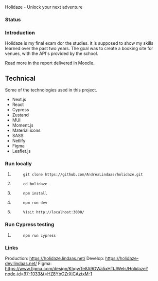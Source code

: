 Holidaze - Unlock your next adventure

### Status

### Introduction

Holidaze is my final exam dor the studies. It is supposed to show my skills learned over the past two years. The goal was to create a booking site for venues, with the API´s provided by the school.

Read more in the report delivered in Moodle.

## Technical

Some of the technologies used in this project.

- Next.js
- React
- Cypress
- Zustand
- MUI
- Moment.js
- Material icons
- SASS
- Netlify
- Figma
- Leaflet.js

### Run locally

1.          git clone https://github.com/AndreaLindaas/holidaze.git
2.          cd holidaze
3.          npm install
4.          npm run dev
5.          Visit http://localhost:3000/

### Run Cypress testing

1.          npm run cypress

### Links

Production: https://holidaze.lindaas.net/
Develop: https://holidaze-dev.lindaas.net/
Figma: https://www.figma.com/design/KhgwTe8A9GWa5xHTtJWeIs/Holidaze?node-id=97-1033&t=HZ8YbOZrXiCAztxM-1
